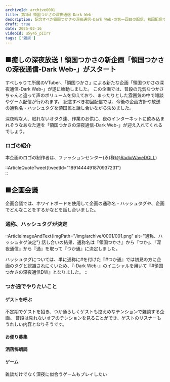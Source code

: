 ```yaml
---
archiveId: archive0001
title: 第1回 領国つかさの深夜通信-Dark Web-
description: 記念すべき領国つかさの深夜通信-Dark Web-の第一回目の配信。初回配信では、企画の通称やハッシュタグを決めました。
draft: true
date: 2025-02-16
videoId: u5y45_pIIrY
tags: ['雑談']
---
```

## ■癒しの深夜放送！領国つかさの新企画「領国つかさの深夜通信-Dark Web-」がスタート

すぺしゃりて所属のVTuber、「領国つかさ」による新たな企画「領国つかさの深夜通信-Dark Web-」が遂に始動しました。
この企画では、普段の元気なつかさちゃんと違って声のボリュームを抑えており、まったりとした雰囲気の中で雑談やゲーム配信が行われます。
記念すべき初回配信では、今後の企画方針や放送の通称名・ハッシュタグを領国民と話し合いながら決めました。

深夜暇な人、眠れないオタク達、作業のお供に、夜のインターネットに飲み込まれそうなあなた達を「領国つかさの深夜通信-Dark Web-」が迎え入れてくれるでしょう。

### ロゴの紹介
本企画のロゴの制作者は、ファッションセンター(ゑ)様([@RadioWaveDOLL](https://x.com/RadioWaveDOLL))

::ArticleQuoteTweet{tweetId="1891444491870937231"}  
::

## ■企画会議
企画会議では、ホワイトボードを使用して企画の通称名・ハッシュタグや、企画でどんなことをするかなどを話し合いました。

### 通称、ハッシュタグが決定
::ArticleImageAndText{imgPath="/img/archive/0001/001.png" alt="通称、ハッシュタグ決定"}
話し合いの結果、通称名は『領国つかさ』から『つか』、『深夜通信』から『通』を取って『つか通』に決定しました。

ハッシュタグについては、単に通称に#を付けた『#つか通』では初見の方に企画のタグと認識されにくいため、『-Dark Web-』のイニシャルを用いて『#領国つかさの深夜通信DW』となりました。
::

### つか通でやりたいこと
#### ゲストを呼ぶ
不定期でゲストを招き、つか通らしくゲストも控えめなテンションで雑談する企画。
普段は見れないオフのテンションを見ることができ、ゲストのリスナーもうれしい内容となりそうです。

#### お便り募集

#### 洒落怖朗読


#### ゲーム
雑談だけでなく深夜に似合うゲームもプレイしたい